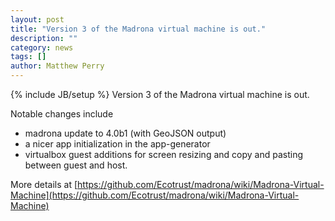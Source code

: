 ```yaml
---
layout: post
title: "Version 3 of the Madrona virtual machine is out."
description: ""
category: news
tags: []
author: Matthew Perry
---
```

{% include JB/setup %}
Version 3 of the Madrona virtual machine is out.

Notable changes include

* madrona update to 4.0b1 (with GeoJSON output)
* a nicer app initialization in the app-generator
* virtualbox guest additions for screen resizing and  copy and pasting
between guest and host.

More details at [https://github.com/Ecotrust/madrona/wiki/Madrona-Virtual-Machine](https://github.com/Ecotrust/madrona/wiki/Madrona-Virtual-Machine)
